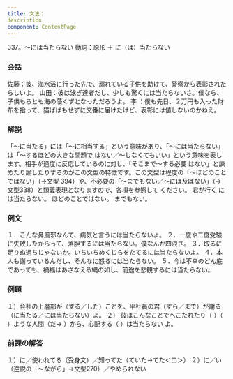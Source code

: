 ```yaml
---
title: 文法：
description
component: ContentPage
---
```



337。～には当たらない
動詞：原形 ＋ に（は）当たらない
### 会話
佐藤：彼、海水浴に行った先で、溺れている子供を助けて、警察から表彰されたらしいよ。 山田：彼は泳ぎ達者だし、少しも驚くには当たらないさ。僕なら、子供もろとも海の藻くずとなっただろうよ。 李 ：僕も先日、２万円も入った財布を拾って、猫ばばもせずに交番に届けたけど、表彰には値しないのかねえ。
### 解説
「～に当たる」には「～に相当する」という意味があり、「～には当たらない」は「～するほどの大きな問題で はない／～しなくてもいい」という意味を表します。相手が過度に反応しているのに対し、「そこまで～する必要 はない」と諌めたり諭したりするのがこの文型の特徴です。この文型は程度の「～ほどのことではない」（→文型
394）や、不必要の「～までもない／～には及ばない」（→文型338）と類義表現となりますので、各項を参照して ください。
君が行く には当たらない。 ほどのことではない。 までもない。
### 例文
１．こんな鼻風邪なんて、病気と言うには当たらないよ。
２．一度や二度受験に失敗したからって、落胆するには当たらない。僕なんか四浪さ。
３．取るに足りぬ過ちじゃないか。いちいちめくじらをたてるには当たらないよ。
４．本人も謝っているんだし、そんなに怒るには当たらない。
５．今は不幸のどん底であっても、禍福はあざなえる縄の如し、前途を悲観するには当たらない。
### 例題
１）会社の上層部が（する／した）ことを、平社員の君（すら／まで）が謝る（に当たる／には当たらない）よ。
２） 彼はこんなことでへこたれたり（ ）（ ）ような人間（だ→ ）から、心配する（ ）は当たらない
よ。      
### 前課の解答
１）に／使われてる（受身文）／知ってた（ていた→てた＜口＞）
２）に／い（逆説の「～ながら」→文型270）／やめられない
